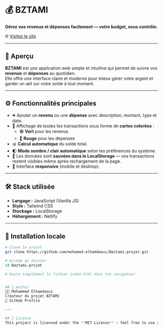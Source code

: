 # 💰 BZTAMI

**Gérez vos revenus et dépenses facilement — votre budget, sous contrôle.**

🌐 [Visitez le site](https://profound-kheer-5ef8bd.netlify.app/)

---

## 🧾 Aperçu

**BZTAMI** est une application web simple et intuitive qui permet de suivre vos **revenus** et **dépenses** au quotidien.  
Elle offre une interface claire et moderne pour mieux gérer votre argent et garder un œil sur votre solde à tout moment.

---

## ⚙️ Fonctionnalités principales

- ➕ Ajouter un **revenu** ou une **dépense** avec description, montant, type et date.  
- 📅 Affichage de toutes les transactions sous forme de **cartes colorées** :
  - 🟢 **Vert** pour les revenus  
  - 🔴 **Rouge** pour les dépenses  
- 📊 **Calcul automatique** du solde total.  
- 🌓 **Mode sombre / clair automatique** selon les préférences du système.  
- 💾 Les données sont **sauvées dans le LocalStorage** — vos transactions restent visibles même après rechargement de la page.  
- 📱 Interface **responsive** (mobile et desktop).  

---

## 🛠️ Stack utilisée

- **Langage :** JavaScript (Vanilla JS)  
- **Style :** Tailwind CSS  
- **Stockage :** LocalStorage  
- **Hébergement :** Netlify  

---

## 🚀 Installation locale

```bash
# Clone le projet
git clone https://github.com/mohamed-elhamdaoui/Baztami-projet.git

# Accède au dossier
cd Baztami-projet

# Ouvre simplement le fichier index.html dans ton navigateur


## 🧠 Author
👨‍💻 Mohammed Elhamdaoui
Créateur du projet BZTAMI
📧 GitHub Profile

---

## 🪪 License
This project is licensed under the **MIT License** — feel free to use and improve it.
